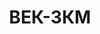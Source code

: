 ---
lang: ua
layout: featured
title: ВЕК-3КМ
max_weight: 3
icon: /assets/img/products/3КМ.png
description: "Діапазон: 20кг... 3т </br>Висота цифри індикатора: 45мм</br>Ціна розподілу: 1кг</br>Маса вагів: 12кг</br>Довжина вагів: 530мм</br>Ціна*: 11810грн"
---